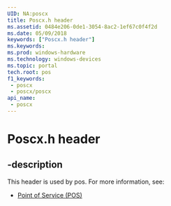 ```yaml
---
UID: NA:poscx
title: Poscx.h header
ms.assetid: 0484e206-0de1-3054-8ac2-1ef67c0f4f2d
ms.date: 05/09/2018
keywords: ["Poscx.h header"]
ms.keywords: 
ms.prod: windows-hardware
ms.technology: windows-devices
ms.topic: portal
tech.root: pos
f1_keywords:
 - poscx
 - poscx/poscx
api_name:
 - poscx
---
```


# Poscx.h header


## -description

This header is used by pos. For more information, see:

- [Point of Service (POS)](../_pos/index.md)

